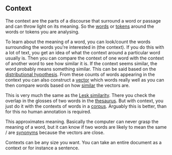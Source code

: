 ## Context 
The context are the parts of a discourse that surround a word or passage and can throw light on its meaning. So the [words](../Data/Words.md) or [tokens](../Data/Token.md) around the words or tokens you are analysing. 

To learn about the meaning of a word, you can look/count the words surrounding the words you're interested in (the context). If you do this with a lot of text, you get an idea of what the context around a particular word usually is. Then you can compare the context of one word with the context of another word to see how similar it is. If the context seems similar, the word probably means something similar. This can be said based on the [distributional hypothesis](Distributional%20hypothesis.md). From these counts of words appearing in the context you can also construct a [vector](Vector%20semantics.md) which words really well as you can then compare words based on how [similar](Similarity.md) the vectors are.

This is very much the same as the [Lesk similarity](../Data/Thesaurus.md). There you check the overlap in the glosses of two words in the [thesaurus](../Data/Thesaurus.md). But with context, you just do it with the contexts of words in a [corpus](../Data/Corpus.md). Arguably this is better, than for this no human annotation is required. 

This approximates meaning. Basically the computer can never grasp the meaning of a word, but it can know if two words are likely to mean the same / are [synonyms](../Languages/Synonyms.md) because the vectors are close. 

Contexts can be any size you want. You can take an entire document as a context or for instance a sentence. 